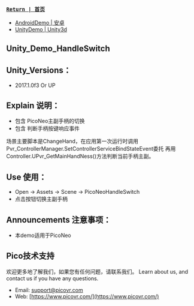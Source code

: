###  [ `Return | 首页` ](https://github.com/PicoSupport/PicoSupport)
* [AndroidDemo | 安卓](https://github.com/PicoSupport/PicoSupport/blob/master/android.md)
* [UnityDemo | Unity3d](https://github.com/PicoSupport/PicoSupport/blob/master/unity.md)

## Unity_Demo_HandleSwitch

## Unity_Versions：
- 2017.1.0f3 Or UP

## Explain 说明：

- 包含 PicoNeo主副手柄的切换
- 包含 判断手柄按键响应事件

场景主要脚本是ChangeHand，在应用第一次运行时调用Pvr_ControllerManager.SetControllerServiceBindStateEvent委托
再用Controller.UPvr_GetMainHandNess()方法判断当前手柄主副。

## Use 使用：
- Open -> Assets -> Scene -> PicoNeoHandleSwitch
- 点击按钮切换主副手柄

## Announcements 注意事项：
- 本demo适用于PicoNeo

## Pico技术支持
欢迎更多地了解我们，如果您有任何问题，请联系我们。
Learn about us, and contact us if you have any questions. 

- Email:  support@picovr.com
- Web:  [https://www.picovr.com/](https://www.picovr.com/)
